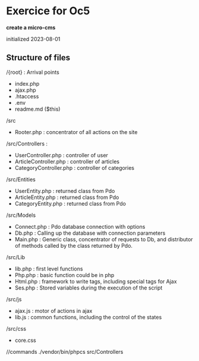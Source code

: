 # Exercice for Oc5

**create a micro-cms**

initialized 2023-08-01

## Structure of files

/{root} : Arrival points
- index.php
- ajax.php
- .htaccess
- .env
- readme.md ($this)

/src
- Rooter.php : concentrator of all actions on the site

/src/Controllers :
- UserController.php : controller of user
- ArticleController.php : controller of articles
- CategoryController.php : controller of categories

/src/Entities
- UserEntity.php : returned class from Pdo
- ArticleEntity.php : returned class from Pdo
- CategoryEntity.php : returned class from Pdo

/src/Models
- Connect.php : Pdo database connection with options
- Db.php : Calling up the database with connection parameters
- Main.php : Generic class, concentrator of requests to Db, and distributor of methods called by the class returned by Pdo.

/src/Lib
- lib.php : first level functions
- Php.php : basic function could be in php
- Html.php : framework to write tags, including special tags for Ajax
- Ses.php : Stored variables during the execution of the script

/src/js
- ajax.js : motor of actions in ajax
- lib.js : common functions, including the control of the states

/src/css
- core.css

//commands
./vendor/bin/phpcs src/Controllers

